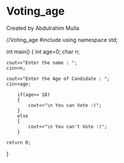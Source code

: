 # Voting_age
Created by Abdulrahim Mulla


//Voting_age
#include <iostream>
using namespace std;
 
int main()
{
	int age=0;
	char n;
	
	cout<<"Enter the name : ";
 	cin>>n;
 	
	cout<<"Enter the Age of Candidate : ";
 	cin>>age;
 	
 		if(age>= 18)
 		{
 			cout<<"\n You can Vote :)";
		}
		else
		{
			cout<<"\n You can't Vote :(";
		}
	
	return 0;
}
